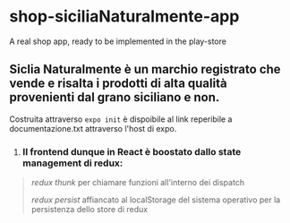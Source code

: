 # shop-siciliaNaturalmente-app #
A real shop app, ready to be implemented in the play-store

## Siclia Naturalmente è un marchio registrato che vende e risalta i prodotti di alta qualità provenienti dal grano siciliano e non. ##

Costruita attraverso ```expo init``` è dispoibile al link reperibile a documentazione.txt attraverso l'host di expo.

1. ### Il frontend dunque in React è boostato dallo state management di redux:
> _redux thunk_ per chiamare funzioni all'interno dei dispatch
> 
> _redux persist_ affiancato al localStorage del sistema operativo per la persistenza dello store di redux
